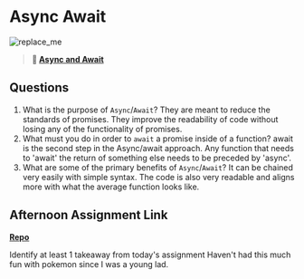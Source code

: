 # Async Await

![replace_me](https://codeworks.blob.core.windows.net/public/assets/img/illustrations/placeholder.svg)

> **📖 [Async and Await](https://codeworksacademy.com/fs-student-guide/resources/wk4/03-Async-Await)**

## Questions

1. What is the purpose of `Async`/`Await`?
  They are meant to reduce the standards of promises.  They improve the readability of code without losing any of the functionality of promises.
2. What must you do in order to  `await` a promise inside of a function?
  await is the second step in the Async/await approach.  Any function that needs to 'await' the return of something else needs to be preceded by 'async'.
3. What are some of the primary benefits of `Async`/`Await`?
  It can be chained very easily with simple syntax.  The code is also very readable and aligns more with what the average function looks like.
## Afternoon Assignment Link

**[Repo](https://github.com/EricMGustafson/pokedex)**

Identify at least 1 takeaway from today's assignment
  Haven't had this much fun with pokemon since I was a young lad.